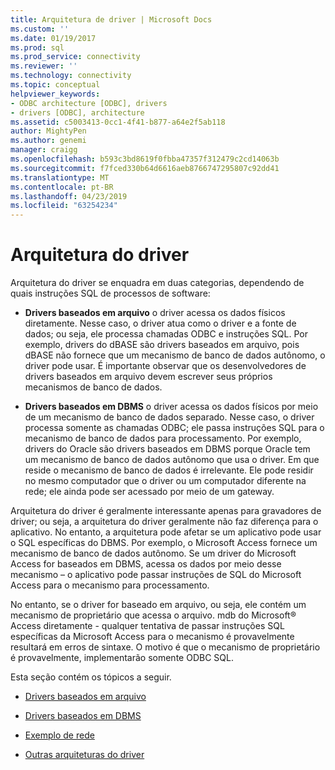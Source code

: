```yaml
---
title: Arquitetura de driver | Microsoft Docs
ms.custom: ''
ms.date: 01/19/2017
ms.prod: sql
ms.prod_service: connectivity
ms.reviewer: ''
ms.technology: connectivity
ms.topic: conceptual
helpviewer_keywords:
- ODBC architecture [ODBC], drivers
- drivers [ODBC], architecture
ms.assetid: c5003413-0cc1-4f41-b877-a64e2f5ab118
author: MightyPen
ms.author: genemi
manager: craigg
ms.openlocfilehash: b593c3bd8619f0fbba47357f312479c2cd14063b
ms.sourcegitcommit: f7fced330b64d6616aeb8766747295807c92dd41
ms.translationtype: MT
ms.contentlocale: pt-BR
ms.lasthandoff: 04/23/2019
ms.locfileid: "63254234"
---
```

# <a name="driver-architecture"></a>Arquitetura do driver
Arquitetura do driver se enquadra em duas categorias, dependendo de quais instruções SQL de processos de software:  
  
-   **Drivers baseados em arquivo** o driver acessa os dados físicos diretamente. Nesse caso, o driver atua como o driver e a fonte de dados; ou seja, ele processa chamadas ODBC e instruções SQL. Por exemplo, drivers do dBASE são drivers baseados em arquivo, pois dBASE não fornece que um mecanismo de banco de dados autônomo, o driver pode usar. É importante observar que os desenvolvedores de drivers baseados em arquivo devem escrever seus próprios mecanismos de banco de dados.  
  
-   **Drivers baseados em DBMS** o driver acessa os dados físicos por meio de um mecanismo de banco de dados separado. Nesse caso, o driver processa somente as chamadas ODBC; ele passa instruções SQL para o mecanismo de banco de dados para processamento. Por exemplo, drivers do Oracle são drivers baseados em DBMS porque Oracle tem um mecanismo de banco de dados autônomo que usa o driver. Em que reside o mecanismo de banco de dados é irrelevante. Ele pode residir no mesmo computador que o driver ou um computador diferente na rede; ele ainda pode ser acessado por meio de um gateway.  
  
 Arquitetura do driver é geralmente interessante apenas para gravadores de driver; ou seja, a arquitetura do driver geralmente não faz diferença para o aplicativo. No entanto, a arquitetura pode afetar se um aplicativo pode usar o SQL específicas do DBMS. Por exemplo, o Microsoft Access fornece um mecanismo de banco de dados autônomo. Se um driver do Microsoft Access for baseados em DBMS, acessa os dados por meio desse mecanismo – o aplicativo pode passar instruções de SQL do Microsoft Access para o mecanismo para processamento.  
  
 No entanto, se o driver for baseado em arquivo, ou seja, ele contém um mecanismo de proprietário que acessa o arquivo. mdb do Microsoft® Access diretamente - qualquer tentativa de passar instruções SQL específicas da Microsoft Access para o mecanismo é provavelmente resultará em erros de sintaxe. O motivo é que o mecanismo de proprietário é provavelmente, implementarão somente ODBC SQL.  
  
 Esta seção contém os tópicos a seguir.  
  
-   [Drivers baseados em arquivo](../../odbc/reference/file-based-drivers.md)  
  
-   [Drivers baseados em DBMS](../../odbc/reference/dbms-based-drivers.md)  
  
-   [Exemplo de rede](../../odbc/reference/network-example.md)  
  
-   [Outras arquiteturas do driver](../../odbc/reference/other-driver-architectures.md)
